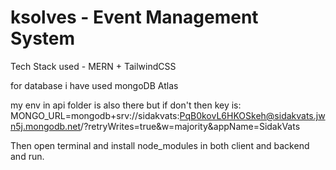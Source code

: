 # ksolves - Event Management System

Tech Stack used - MERN + TailwindCSS

for database i have used mongoDB Atlas

my env in api folder is also there but if don't then key is:
MONGO_URL=mongodb+srv://sidakvats:PqB0kovL6HKOSkeh@sidakvats.jwn5j.mongodb.net/?retryWrites=true&w=majority&appName=SidakVats

Then open terminal and install node_modules in both client and backend and run.



